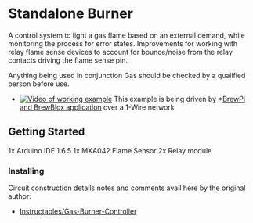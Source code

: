 # Standalone Burner 

A control system to light a gas flame based on an external demand, while monitoring the process for error states. Improvements for working with relay flame sense devices to account for bounce/noise from the relay contacts driving the flame sense pin.

Anything being used in conjunction Gas should be checked by a qualified person before use.

* [![Video of working example](https://img.youtube.com/vi/dyey9r4inmE/0.jpg)](https://youtu.be/dyey9r4inmE)
This example is being driven by *[BrewPi and BrewBlox application](https://brewblox.netlify.app/) over a 1-Wire network

## Getting Started

1x Arduino IDE 1.6.5
1x MXA042 Flame Sensor
2x Relay module

### Installing

Circuit construction details notes and comments avail here by the original author:
* [Instructables/Gas-Burner-Controller](https://www.instructables.com/id/Gas-Burner-Controller/)


